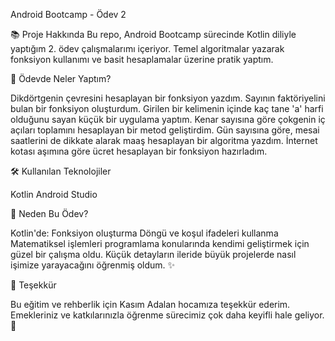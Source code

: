 Android Bootcamp - Ödev 2

📚 Proje Hakkında
Bu repo, Android Bootcamp sürecinde Kotlin diliyle yaptığım 2. ödev çalışmalarımı içeriyor.
Temel algoritmalar yazarak fonksiyon kullanımı ve basit hesaplamalar üzerine pratik yaptım.

🚀 Ödevde Neler Yaptım?

Dikdörtgenin çevresini hesaplayan bir fonksiyon yazdım.
Sayının faktöriyelini bulan bir fonksiyon oluşturdum.
Girilen bir kelimenin içinde kaç tane 'a' harfi olduğunu sayan küçük bir uygulama yaptım.
Kenar sayısına göre çokgenin iç açıları toplamını hesaplayan bir metod geliştirdim.
Gün sayısına göre, mesai saatlerini de dikkate alarak maaş hesaplayan bir algoritma yazdım.
İnternet kotası aşımına göre ücret hesaplayan bir fonksiyon hazırladım.

🛠 Kullanılan Teknolojiler

Kotlin
Android Studio

🎯 Neden Bu Ödev?

Kotlin'de:
Fonksiyon oluşturma
Döngü ve koşul ifadeleri kullanma
Matematiksel işlemleri programlama
konularında kendimi geliştirmek için güzel bir çalışma oldu.
Küçük detayların ileride büyük projelerde nasıl işimize yarayacağını öğrenmiş oldum. ✨

🙏 Teşekkür

Bu eğitim ve rehberlik için Kasım Adalan hocamıza teşekkür ederim.
Emekleriniz ve katkılarınızla öğrenme sürecimiz çok daha keyifli hale geliyor. 🎯
